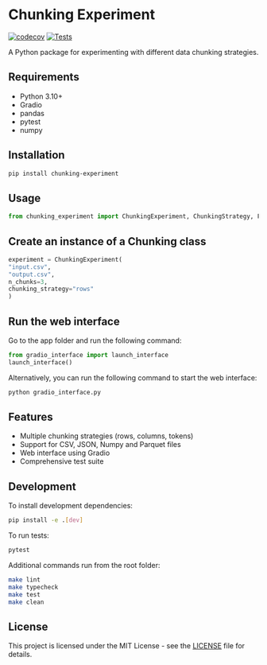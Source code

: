 # Chunking Experiment

[![codecov](https://codecov.io/gh/JohnnyTeutonic/chunking_experiment/branch/main/graph/badge.svg?token=00000000-0000-0000-0000-000000000000)](https://codecov.io/gh/JohnnyTeutonic/chunking_experiment)
[![Tests](https://github.com/JohnnyTeutonic/ChunkingForPandas/actions/workflows/test.yml/badge.svg)](https://github.com/JohnnyTeutonic/ChunkingForPandas/actions/workflows/test.yml)

A Python package for experimenting with different data chunking strategies.

## Requirements

- Python 3.10+
- Gradio
- pandas
- pytest
- numpy

## Installation

```bash
pip install chunking-experiment
```

## Usage

```python
from chunking_experiment import ChunkingExperiment, ChunkingStrategy, FileFormat
```

## Create an instance of a Chunking class

```python
experiment = ChunkingExperiment(
"input.csv",
"output.csv",
n_chunks=3,
chunking_strategy="rows"
)
```

## Run the web interface

Go to the app folder and run the following command:

```python
from gradio_interface import launch_interface
launch_interface()
```

Alternatively, you can run the following command to start the web interface:

```bash
python gradio_interface.py
```

## Features

- Multiple chunking strategies (rows, columns, tokens)
- Support for CSV, JSON, Numpy and Parquet files
- Web interface using Gradio
- Comprehensive test suite

## Development

To install development dependencies:

```bash
pip install -e .[dev]
```

To run tests:

```bash
pytest
```

Additional commands run from the root folder:

```bash
make lint
make typecheck
make test
make clean
```

## License

This project is licensed under the MIT License - see the [LICENSE](LICENSE) file for details.

